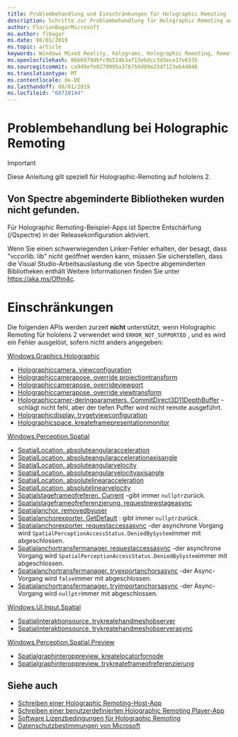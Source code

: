 ```yaml
---
title: Problembehandlung und Einschränkungen für Holographic Remoting
description: Schritte zur Problembehandlung für Holographic Remoting auf hololens 2.
author: FlorianBagarMicrosoft
ms.author: flbagar
ms.date: 08/01/2019
ms.topic: article
keywords: Windows Mixed Reality, holograms, Holographic Remoting, Remote Rendering, Netzwerk Rendering, hololens, Remote holograms, Problembehandlung, Hilfe
ms.openlocfilehash: 86b6979dbfc9b514b3af13ebdcc3d3ece17e6335
ms.sourcegitcommit: ca949efe0279995a376750d89e23d7123eb44846
ms.translationtype: MT
ms.contentlocale: de-DE
ms.lasthandoff: 08/01/2019
ms.locfileid: "68718144"
---
```

# <a name="holographic-remoting-troubleshooting"></a>Problembehandlung bei Holographic Remoting

> [!IMPORTANT]
> Diese Anleitung gilt speziell für Holographic-Remoting auf hololens 2.

## <a name="spectre-mitigated-libraries-not-found"></a>Von Spectre abgeminderte Bibliotheken wurden nicht gefunden.

Für Holographic Remoting-Beispiel-Apps ist Spectre Entschärfung (/Qspectre) in der Releasekonfiguration aktiviert.

Wenn Sie einen schwerwiegenden Linker-Fehler erhalten, der besagt, dass "vccorlib. lib" nicht geöffnet werden kann, müssen Sie sicherstellen, dass die Visual Studio-Arbeitsauslastung die von Spectre abgeminderten Bibliotheken enthält Weitere Informationen finden Sie unter https://aka.ms/Ofhn4c.

# <a name="limitations"></a>Einschränkungen

Die folgenden APIs werden zurzeit **nicht** unterstützt, wenn Holographic Remoting für hololens 2 verwendet wird ```ERROR_NOT_SUPPORTED``` , und es wird ein Fehler ausgelöst, sofern nicht anders angegeben:

[Windows.Graphics.Holographic](https://docs.microsoft.com/en-us/uwp/api/windows.graphics.holographic)

* [Holographiccamera. viewconfiguration](https://docs.microsoft.com/en-us/uwp/api/windows.graphics.holographic.holographiccamera.viewconfiguration)
* [Holographiccamerapose. override projectiontransform](https://docs.microsoft.com/en-us/uwp/api/windows.graphics.holographic.holographiccamerapose.overrideprojectiontransform)
* [Holographiccamerapose. overrideviewport](https://docs.microsoft.com/en-us/uwp/api/windows.graphics.holographic.holographiccamerapose.overrideviewport)
* [Holographiccamerapose. override viewtransform](https://docs.microsoft.com/en-us/uwp/api/windows.graphics.holographic.holographiccamerapose.overrideviewtransform)
* [Holographiccamer-deringparameters. CommitDirect3D11DepthBuffer](https://docs.microsoft.com/en-us/uwp/api/windows.graphics.holographic.holographiccamerarenderingparameters.commitdirect3d11depthbuffer#Windows_Graphics_Holographic_HolographicCameraRenderingParameters_CommitDirect3D11DepthBuffer_Windows_Graphics_DirectX_Direct3D11_IDirect3DSurface_) -schlägt nicht fehl, aber der tiefen Puffer wird nicht remote ausgeführt.
* [Holographicdisplay. trygetviewconfiguration](https://docs.microsoft.com/en-us/uwp/api/windows.graphics.holographic.holographicdisplay.trygetviewconfiguration)
* [Holographicspace. kreateframepresentationmonitor](https://docs.microsoft.com/en-us/uwp/api/windows.graphics.holographic.holographicspace.createframepresentationmonitor)

[Windows.Perception.Spatial](https://docs.microsoft.com/en-us/uwp/api/windows.perception.spatial)

* [SpatialLocation. absoluteangularacceleration](https://docs.microsoft.com/en-us/uwp/api/windows.perception.spatial.spatiallocation.absoluteangularacceleration)
* [SpatialLocation. absoluteangularaccelerationaxisangle](https://docs.microsoft.com/en-us/uwp/api/windows.perception.spatial.spatiallocation.absoluteangularaccelerationaxisangle)
* [SpatialLocation. absoluteangularvelocity](https://docs.microsoft.com/en-us/uwp/api/windows.perception.spatial.spatiallocation.absoluteangularvelocity)
* [SpatialLocation. absoluteangularvelocityaxisangle](https://docs.microsoft.com/en-us/uwp/api/windows.perception.spatial.spatiallocation.absoluteangularvelocityaxisangle)
* [SpatialLocation. absolutelinearacceleration](https://docs.microsoft.com/is-is/uwp/api/windows.perception.spatial.spatiallocation.absolutelinearacceleration)
* [SpatialLocation. absolutelinearvelocity](https://docs.microsoft.com/en-us/uwp/api/windows.perception.spatial.spatiallocation.absolutelinearvelocity)
* [Spatialstageframeofreferen. Current](https://docs.microsoft.com/en-us/uwp/api/windows.perception.spatial.spatialstageframeofreference.current) -gibt immer ```nullptr```zurück.
* [Spatialstageframeofreferenzierung. requestnewstageasync](https://docs.microsoft.com/en-us/uwp/api/windows.perception.spatial.spatialstageframeofreference.requestnewstageasync)
* [Spatialanchor. removedbyuser](https://docs.microsoft.com/en-us/uwp/api/windows.perception.spatial.spatialanchor.removedbyuser)
* [Spatialanchorexporter. GetDefault](https://docs.microsoft.com/en-us/uwp/api/windows.perception.spatial.spatialanchorexporter.getdefault
) : gibt immer ```nullptr```zurück.
* [Spatialanchorexporter. requestaccessasync](https://docs.microsoft.com/en-us/uwp/api/windows.perception.spatial.spatialanchorexporter.requestaccessasync
) -der asynchrone Vorgang wird ```SpatialPerceptionAccessStatus.DeniedBySystem```immer mit abgeschlossen.
* [Spatialanchortransfermanager. requestaccessasync](https://docs.microsoft.com/en-us/uwp/api/windows.perception.spatial.spatialanchortransfermanager.requestaccessasync#Windows_Perception_Spatial_SpatialAnchorTransferManager_RequestAccessAsync) -der asynchrone Vorgang wird ```SpatialPerceptionAccessStatus.DeniedBySystem```immer mit abgeschlossen.
* [Spatialanchortransfermanager. tryexportanchorsasync](https://docs.microsoft.com/en-us/uwp/api/windows.perception.spatial.spatialanchortransfermanager.tryexportanchorsasync#Windows_Perception_Spatial_SpatialAnchorTransferManager_TryExportAnchorsAsync_Windows_Foundation_Collections_IIterable_Windows_Foundation_Collections_IKeyValuePair_System_String_Windows_Perception_Spatial_SpatialAnchor___Windows_Storage_Streams_IOutputStream_) -der Async-Vorgang wird ```false```immer mit abgeschlossen.
* [Spatialanchortransfermanager. tryimportanchorsasync](https://docs.microsoft.com/en-us/uwp/api/windows.perception.spatial.spatialanchortransfermanager.tryimportanchorsasync
) -der Async-Vorgang wird ```nullptr```immer mit abgeschlossen.

[Windows.UI.Input.Spatial](https://docs.microsoft.com/en-us/uwp/api/windows.ui.input.spatial)

* [Spatialinteraktionsource. trykreatehandmeshobserver](https://docs.microsoft.com/en-us/uwp/api/windows.ui.input.spatial.spatialinteractionsource.trycreatehandmeshobserver#Windows_UI_Input_Spatial_SpatialInteractionSource_TryCreateHandMeshObserver)
* [Spatialinteraktionsource. trykreatehandmeshobserverasync](https://docs.microsoft.com/en-us/uwp/api/windows.ui.input.spatial.spatialinteractionsource.trycreatehandmeshobserverasync)

[Windows.Perception.Spatial.Preview](https://docs.microsoft.com/en-us/uwp/api/windows.perception.spatial.preview)

* [Spatialgraphinteroppreview. kreatelocatorfornode](https://docs.microsoft.com/en-us/uwp/api/windows.perception.spatial.preview.spatialgraphinteroppreview.createlocatorfornode)
* [Spatialgraphinteroppreview. trykreateframeofreferenzierung](https://docs.microsoft.com/en-us/uwp/api/windows.perception.spatial.preview.spatialgraphinteroppreview.trycreateframeofreference)

## <a name="see-also"></a>Siehe auch
* [Schreiben einer Holographic Remoting-Host-App](holographic-remoting-create-host.md)
* [Schreiben einer benutzerdefinierten Holographic Remoting Player-App](holographic-remoting-create-player.md)
* [Software Lizenzbedingungen für Holographic Remoting](https://docs.microsoft.com/en-us/legal/mixed-reality/microsoft-holographic-remoting-software-license-terms)
* [Datenschutzbestimmungen von Microsoft](https://go.microsoft.com/fwlink/?LinkId=521839)